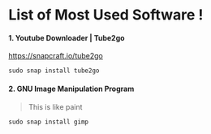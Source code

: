 # List of Most Used Software !
#### 1. Youtube Downloader | Tube2go

https://snapcraft.io/tube2go
```
sudo snap install tube2go
```
#### 2. GNU Image Manipulation Program
> This is like paint 
```
sudo snap install gimp
```
